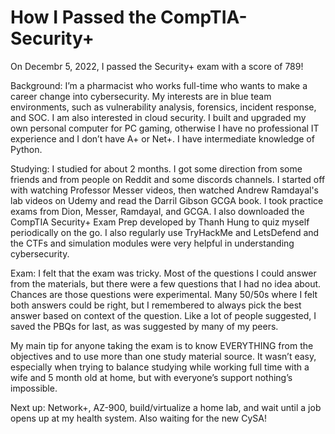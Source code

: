 # How I Passed the CompTIA-Security+

On Decembr 5, 2022, I passed the Security+ exam with a score of 789!

Background: I’m a pharmacist who works full-time who wants to make a career change into cybersecurity. My interests are in blue team environments, such as vulnerability analysis, forensics, incident response, and SOC. I am also interested in cloud security. I built and upgraded my own personal computer for PC gaming, otherwise I have no professional IT experience and I don’t have A+ or Net+. I have intermediate knowledge of Python.

Studying: I studied for about 2 months. I got some direction from some friends and from people on Reddit and some discords channels. I started off with watching Professor Messer videos, then watched Andrew Ramdayal's lab videos on Udemy and read the Darril Gibson GCGA book. I took practice exams from Dion, Messer, Ramdayal, and GCGA. I also downloaded the CompTIA Security+ Exam Prep developed by Thanh Hung to quiz myself periodically on the go. I also regularly use TryHackMe and LetsDefend and the CTFs and simulation modules were very helpful in understanding cybersecurity.

Exam: I felt that the exam was tricky. Most of the questions I could answer from the materials, but there were a few questions that I had no idea about. Chances are those questions were experimental. Many 50/50s where I felt both answers could be right, but I remembered to always pick the best answer based on context of the question. Like a lot of people suggested, I saved the PBQs for last, as was suggested by many of my peers.

My main tip for anyone taking the exam is to know EVERYTHING from the objectives and to use more than one study material source. It wasn’t easy, especially when trying to balance studying while working full time with a wife and 5 month old at home, but with everyone’s support nothing’s impossible.

Next up: Network+, AZ-900, build/virtualize a home lab, and wait until a job opens up at my health system. Also waiting for the new CySA!
